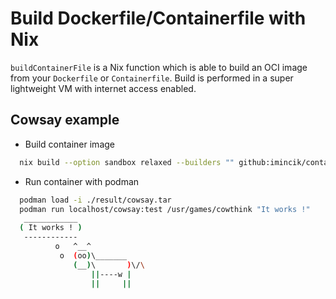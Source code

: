 # Build Dockerfile/Containerfile with Nix

`buildContainerFile` is a Nix function which is able to build an OCI image from
your `Dockerfile` or `Containerfile`. Build is performed in a super lightweight
VM with internet access enabled.


## Cowsay example

* Build container image

```bash
  nix build --option sandbox relaxed --builders "" github:imincik/containerfile-nix#cowsay-example
```

* Run container with podman

```bash
  podman load -i ./result/cowsay.tar
  podman run localhost/cowsay:test /usr/games/cowthink "It works !"
   ____________
  ( It works ! )
   ------------
          o   ^__^
           o  (oo)\_______
              (__)\       )\/\
                  ||----w |
                  ||     ||
```

